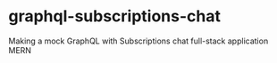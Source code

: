 # graphql-subscriptions-chat
Making a mock GraphQL with Subscriptions chat full-stack application MERN
